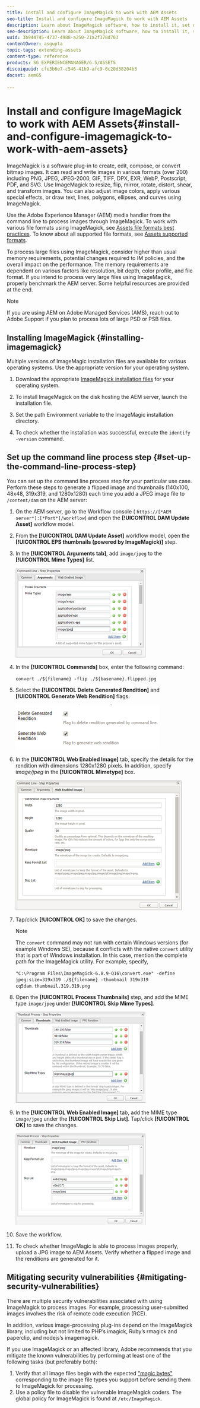 ```yaml
---
title: Install and configure ImageMagick to work with AEM Assets
seo-title: Install and configure ImageMagick to work with AEM Assets
description: Learn about ImageMagick software, how to install it, set up the command line process step, and use it to edit, compose, and generate thumbnails from images.
seo-description: Learn about ImageMagick software, how to install it, set up the command line process step, and use it to edit, compose, and generate thumbnails from images.
uuid: 3b944745-4737-4988-a250-21a2f378d703
contentOwner: asgupta
topic-tags: extending-assets
content-type: reference
products: SG_EXPERIENCEMANAGER/6.5/ASSETS
discoiquuid: cfe3b6e7-c546-41b9-afc9-6c20d38204b3
docset: aem65

---
```


# Install and configure ImageMagick to work with AEM Assets{#install-and-configure-imagemagick-to-work-with-aem-assets}

ImageMagick is a software plug-in to create, edit, compose, or convert bitmap images. It can read and write images in various formats (over 200) including PNG, JPEG, JPEG-2000, GIF, TIFF, DPX, EXR, WebP, Postscript, PDF, and SVG. Use ImageMagick to resize, flip, mirror, rotate, distort, shear, and transform images. You can also adjust image colors, apply various special effects, or draw text, lines, polygons, ellipses, and curves using ImageMagick.

Use the Adobe Experience Manager (AEM) media handler from the command line to process images through ImageMagick. To work with various file formats using ImageMagick, see [Assets file formats best practices](/help/assets/assets-file-format-best-practices.md). To know about all supported file formats, see [Assets supported formats](/help/assets/assets-formats.md).

To process large files using ImageMagick, consider higher than usual memory requirements, potential changes required to IM policies, and the overall impact on the performance. The memory requirements are dependent on various factors like resolution, bit depth, color profile, and file format. If you intend to process very large files using ImageMagick, properly benchmark the AEM server. Some helpful resources are provided at the end.

>[!NOTE]
>
>If you are using AEM on Adobe Managed Services (AMS), reach out to Adobe Support if you plan to process lots of large PSD or PSB files.

## Installing ImageMagick {#installing-imagemagick}

Multiple versions of ImageMagic installation files are available for various operating systems. Use the appropriate version for your operating system.

1. Download the appropriate [ImageMagick installation files](https://www.imagemagick.org/script/download.php) for your operating system.
1. To install ImageMagick on the disk hosting the AEM server, launch the installation file.

1. Set the path Environment variable to the ImageMagic installation directory.
1. To check whether the installation was successful, execute the `identify -version` command.

## Set up the command line process step {#set-up-the-command-line-process-step}

You can set up the command line process step for your particular use case. Perform these steps to generate a flipped image and thumbnails (140x100, 48x48, 319x319, and 1280x1280) each time you add a JPEG image file to `/content/dam` on the AEM server:

1. On the AEM server, go to the Workflow console ( `https://[*AEM server*]:[*Port*]/workflow`) and open the **[!UICONTROL DAM Update Asset]** workflow model.
1. From the **[!UICONTROL DAM Update Asset]** workflow model, open the **[!UICONTROL EPS thumbnails (powered by ImageMagick)]** step.
1. In the **[!UICONTROL Arguments tab]**, add `image/jpeg` to the **[!UICONTROL Mime Types]** list.

   ![mime_types_jpeg](assets/mime_types_jpeg.png)

1. In the **[!UICONTROL Commands]** box, enter the following command:

   `convert ./${filename} -flip ./${basename}.flipped.jpg`

1. Select the **[!UICONTROL Delete Generated Rendition]** and **[!UICONTROL Generate Web Rendition]** flags.

   ![select_flags](assets/select_flags.png)

1. In the **[!UICONTROL Web Enabled Image]** tab, specify the details for the rendition with dimensions 1280x1280 pixels. In addition, specify i*mage/jpeg* in the **[!UICONTROL Mimetype]** box.

   ![web_enabled_image](assets/web_enabled_image.png)

1. Tap/click **[!UICONTROL OK]** to save the changes.

   >[!NOTE]
   >
   >The `convert` command may not run with certain Windows versions (for example Windows SE), because it conflicts with the native `convert` utility that is part of Windows installation. In this case, mention the complete path for the ImageMagick utility. For example, specify,
   >
   >
   >`"C:\Program Files\ImageMagick-6.8.9-Q16\convert.exe" -define jpeg:size=319x319 ./${filename} -thumbnail 319x319 cq5dam.thumbnail.319.319.png`

1. Open the **[!UICONTROL Process Thumbnails]** step, and add the MIME type `image/jpeg` under **[!UICONTROL Skip Mime Types]**.

   ![skip_mime_types](assets/skip_mime_types.png)

1. In the **[!UICONTROL Web Enabled Image]** tab, add the MIME type `image/jpeg` under the **[!UICONTROL Skip List]**. Tap/click **[!UICONTROL OK]** to save the changes.

   ![web_enabled](assets/web_enabled.png)

1. Save the workflow.
1. To check whether ImageMagic is able to process images properly, upload a JPG image to AEM Assets. Verify whether a flipped image and the renditions are generated for it.

## Mitigating security vulnerabilities {#mitigating-security-vulnerabilities}

There are multiple security vulnerabilities associated with using ImageMagick to process images. For example, processing user-submitted images involves the risk of remote code execution (RCE).

In addition, various image-processing plug-ins depend on the ImageMagick library, including but not limited to PHP’s imagick, Ruby’s rmagick and paperclip, and nodejs’s imagemagick.

If you use ImageMagick or an affected library, Adobe recommends that you mitigate the known vulnerabilities by performing at least one of the following tasks (but preferably both):

1. Verify that all image files begin with the expected ["magic bytes"](https://en.wikipedia.org/wiki/List_of_file_signatures) corresponding to the image file types you support before sending them to ImageMagick for processing.
1. Use a policy file to disable the vulnerable ImageMagick coders. The global policy for ImageMagick is found at `/etc/ImageMagick`.

